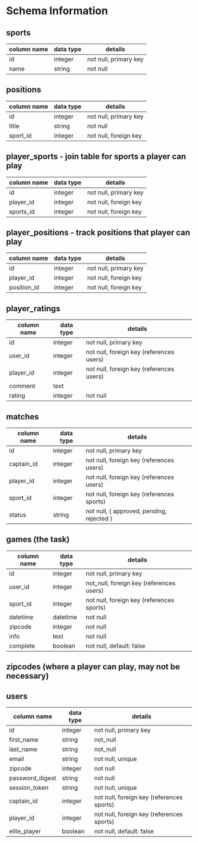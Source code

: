 # Schema Information

## sports
column name | data type | details
------------|-----------|-----------------------
id          | integer   | not null, primary key
name        | string    | not null

## positions
column name | data type | details
------------|-----------|-----------------------
id          | integer   | not null, primary key
title       | string    | not null
sport_id    | integer   | not null, foreign key

## player_sports - join table for sports a player can play
column name | data type | details
------------|-----------|-----------------------
id          | integer   | not null, primary key
player_id   | integer   | not null, foreign key
sports_id   | integer   | not null, foreign key

## player_positions - track positions that player can play
column name | data type | details
------------|-----------|-----------------------
id          | integer   | not null, primary key
player_id   | integer   | not null, foreign key
position_id | integer   | not null, foreign key

## player_ratings
column name | data type | details
------------|-----------|-----------------------
id          | integer   | not null, primary key
user_id     | integer   | not null, foreign key (references users)
player_id   | integer   | not null, foreign key (references users)
comment     | text      |
rating      | integer   | not null

## matches
column name | data type | details
------------|-----------|-----------------------
id          | integer   | not null, primary key
captain_id  | integer   | not null, foreign key (references users)
player_id   | integer   | not null, foreign key (references users)
sport_id    | integer   | not null, foreign key (references sports)
status      | string    | not null, { approved, pending, rejected }

## games (the task)
column name | data type | details
------------|-----------|-----------------------
id          | integer   | not null, primary key
user_id     | integer   | not_null, foreign key (references users)
sport_id    | integer   | not null, foreign key (references sports)
datetime    | datetime  | not null
zipcode     | integer   | not null
info        | text      | not null
complete    | boolean   | not null, default: false

## zipcodes (where a player can play, may not be necessary)

## users
column name     | data type | details
----------------|-----------|-----------------------
id              | integer   | not null, primary key
first_name      | string    | not_null
last_name       | string    | not_null
email           | string    | not null, unique
zipcode         | integer   | not null
password_digest | string    | not null
session_token   | string    | not null, unique
captain_id      | integer   | not null, foreign key (references sports)
player_id       | integer   | not null, foreign key (references sports)
elite_player    | boolean   | not null, default: false

